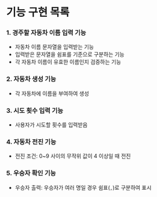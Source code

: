 # 기능 구현 목록

### 1. 경주할 자동차 이름 입력 기능
- 자동차 이름 문자열을 입력받는 기능
- 입력받은 문자열을 쉼표를 기준으로 구분하는 기능
- 각 자동차 이름이 유효한 이름인지 검증하는 기능

### 2. 자동차 생성 기능
- 각 자동차에 이름을 부여하여 생성

### 3. 시도 횟수 입력 기능
- 사용자가 시도할 횟수를 입력받음

### 4. 자동차 전진 기능
- 전진 조건: 0~9 사이의 무작위 값이 4 이상일 때 전진

### 5. 우승자 확인 기능
- 우승자 출력: 우승자가 여러 명일 경우 쉼표(`,`)로 구분하여 표시